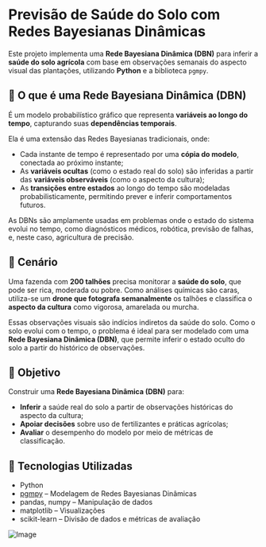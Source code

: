 # Previsão de Saúde do Solo com Redes Bayesianas Dinâmicas

Este projeto implementa uma **Rede Bayesiana Dinâmica (DBN)** para inferir a **saúde do solo agrícola** com base em observações semanais do aspecto visual das plantações, utilizando **Python** e a biblioteca `pgmpy`.

## 🧩 O que é uma Rede Bayesiana Dinâmica (DBN)

É um modelo probabilístico gráfico que representa **variáveis ao longo do tempo**, capturando suas **dependências temporais**.

Ela é uma extensão das Redes Bayesianas tradicionais, onde:

- Cada instante de tempo é representado por uma **cópia do modelo**, conectada ao próximo instante;
- As **variáveis ocultas** (como o estado real do solo) são inferidas a partir das **variáveis observáveis** (como o aspecto da cultura);
- As **transições entre estados** ao longo do tempo são modeladas probabilisticamente, permitindo prever e inferir comportamentos futuros.

As DBNs são amplamente usadas em problemas onde o estado do sistema evolui no tempo, como diagnósticos médicos, robótica, previsão de falhas, e, neste caso, agricultura de precisão.

## 🌾 Cenário

Uma fazenda com **200 talhões** precisa monitorar a **saúde do solo**, que pode ser rica, moderada ou pobre. Como análises químicas são caras, utiliza-se um **drone que fotografa semanalmente** os talhões e classifica o **aspecto da cultura** como vigorosa, amarelada ou murcha.

Essas observações visuais são indícios indiretos da saúde do solo. Como o solo evolui com o tempo, o problema é ideal para ser modelado com uma **Rede Bayesiana Dinâmica (DBN)**, que permite inferir o estado oculto do solo a partir do histórico de observações.

## 🎯 Objetivo

Construir uma **Rede Bayesiana Dinâmica (DBN)** para:

- **Inferir** a saúde real do solo a partir de observações históricas do aspecto da cultura;
- **Apoiar decisões** sobre uso de fertilizantes e práticas agrícolas;
- **Avaliar** o desempenho do modelo por meio de métricas de classificação.

## 🧠 Tecnologias Utilizadas

- Python
- [pgmpy](https://pgmpy.org/) – Modelagem de Redes Bayesianas Dinâmicas
- pandas, numpy – Manipulação de dados
- matplotlib – Visualizações
- scikit-learn – Divisão de dados e métricas de avaliação

![Image](https://github.com/user-attachments/assets/6805eee2-6c89-4415-b50d-bebcd4e69bb7)

